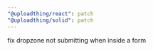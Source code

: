 ```yaml
---
"@uploadthing/react": patch
"@uploadthing/solid": patch
---
```


fix dropzone not submitting when inside a form
